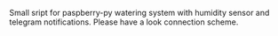 Small sript for paspberry-py watering system with humidity sensor and telegram notifications. Please have a look connection scheme.
